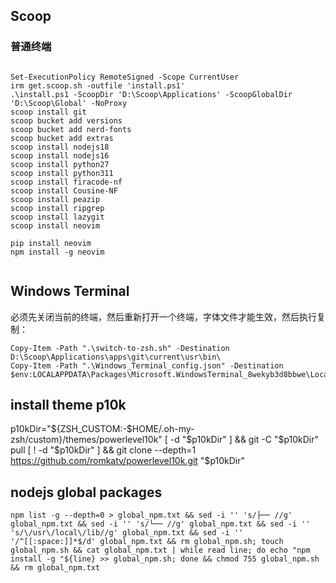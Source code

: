 ## Scoop

### 普通终端

```

Set-ExecutionPolicy RemoteSigned -Scope CurrentUser
irm get.scoop.sh -outfile 'install.ps1'
.\install.ps1 -ScoopDir 'D:\Scoop\Applications' -ScoopGlobalDir 'D:\Scoop\Global' -NoProxy
scoop install git
scoop bucket add versions
scoop bucket add nerd-fonts
scoop bucket add extras
scoop install nodejs18
scoop install nodejs16
scoop install python27
scoop install python311
scoop install firacode-nf
scoop install Cousine-NF
scoop install peazip
scoop install ripgrep
scoop install lazygit
scoop install neovim

pip install neovim
npm install -g neovim


```

## Windows Terminal

必须先关闭当前的终端，然后重新打开一个终端，字体文件才能生效，然后执行复制：

```
Copy-Item -Path ".\switch-to-zsh.sh" -Destination D:\Scoop\Applications\apps\git\current\usr\bin\
Copy-Item -Path ".\Windows_Terminal_config.json" -Destination $env:LOCALAPPDATA\Packages\Microsoft.WindowsTerminal_8wekyb3d8bbwe\LocalState\settings.json
```


## install theme p10k

p10kDir="${ZSH_CUSTOM:-$HOME/.oh-my-zsh/custom}/themes/powerlevel10k"
[ -d "$p10kDir" ] && git -C "$p10kDir" pull
[ ! -d "$p10kDir" ] && git clone --depth=1 https://github.com/romkatv/powerlevel10k.git "$p10kDir"


## nodejs global packages

```
npm list -g --depth=0 > global_npm.txt && sed -i '' 's/├── //g' global_npm.txt && sed -i '' 's/└── //g' global_npm.txt && sed -i '' 's/\/usr\/local\/lib//g' global_npm.txt && sed -i '' '/^[[:space:]]*$/d' global_npm.txt && rm global_npm.sh; touch global_npm.sh && cat global_npm.txt | while read line; do echo "npm install -g "${line} >> global_npm.sh; done && chmod 755 global_npm.sh && rm global_npm.txt
```

